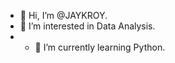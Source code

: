 - 👋 Hi, I’m @JAYKROY.
- 👀 I’m interested in Data Analysis.
- - 🌱 I’m currently learning Python.

<!---
JAYKROY/JAYKROY is a ✨ special ✨ repository because its `README.md` (this file) appears on your GitHub profile.
You can click the Preview link to take a look at your changes.
--->
